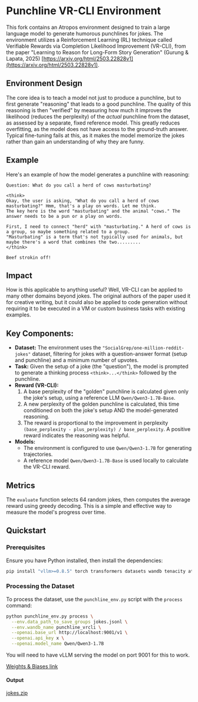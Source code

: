 # Punchline VR-CLI Environment

This fork contains an Atropos environment designed to train a large language model to generate humorous punchlines for jokes. The environment utilizes a Reinforcement Learning (RL) technique called Verifiable Rewards via Completion Likelihood Improvement (VR-CLI), from the paper "Learning to Reason for Long-Form Story Generation" (Gurung & Lapata, 2025) [https://arxiv.org/html/2503.22828v1](https://arxiv.org/html/2503.22828v1).

## Environment Design

The core idea is to teach a model not just to produce a punchline, but to first generate "reasoning" that leads to a good punchline. The quality of this reasoning is then "verified" by measuring how much it improves the likelihood (reduces the perplexity) of the *actual* punchline from the dataset, as assessed by a separate, fixed reference model. This greatly reduces overfitting, as the model does not have access to the ground-truth answer. Typical fine-tuning fails at this, as it makes the model memorize the jokes rather than gain an understanding of why they are funny.

## Example

Here's an example of how the model generates a punchline with reasoning:

```
Question: What do you call a herd of cows masturbating?

<think>
Okay, the user is asking, "What do you call a herd of cows masturbating?" Hmm, that's a play on words. Let me think.
The key here is the word "masturbating" and the animal "cows." The answer needs to be a pun or a play on words.

First, I need to connect "herd" with "masturbating." A herd of cows is a group, so maybe something related to a group.
"Masturbating" is a term that's not typically used for animals, but maybe there's a word that combines the two.........
</think>

Beef strokin off!
```

## Impact

How is this applicable to anything useful? Well, VR-CLI can be applied to many other domains beyond jokes. The original authors of the paper used it for creative writing, but it could also be applied to code generation without requiring it to be executed in a VM or custom business tasks with existing examples.

## Key Components:

*   **Dataset:** The environment uses the `"SocialGrep/one-million-reddit-jokes"` dataset, filtering for jokes with a question-answer format (setup and punchline) and a minimum number of upvotes.
*   **Task:** Given the setup of a joke (the "question"), the model is prompted to generate a thinking process `<think>...</think>` followed by the punchline.
*   **Reward (VR-CLI):**
    1.  A base perplexity of the "golden" punchline is calculated given only the joke's setup, using a reference LLM `Qwen/Qwen3-1.7B-Base`.
    2.  A new perplexity of the golden punchline is calculated, this time conditioned on both the joke's setup AND the model-generated reasoning.
    3.  The reward is proportional to the improvement in perplexity `(base_perplexity - plus_perplexity) / base_perplexity`. A positive reward indicates the reasoning was helpful.
*   **Models:**
    *   The environment is configured to use `Qwen/Qwen3-1.7B` for generating trajectories.
    *   A reference model `Qwen/Qwen3-1.7B-Base` is used locally to calculate the VR-CLI reward.

## Metrics

The `evaluate` function selects 64 random jokes, then computes the average reward using greedy decoding. This is a simple and effective way to measure the model's progress over time.

## Quickstart

### Prerequisites

Ensure you have Python installed, then install the dependencies:

```bash
pip install "vllm>=0.8.5" torch transformers datasets wandb tenacity atroposlib pydantic
```

### Processing the Dataset

To process the dataset, use the `punchline_env.py` script with the `process` command:

```bash
python punchline_env.py process \
  --env.data_path_to_save_groups jokes.jsonl \
  --env.wandb_name punchline_vrcli \
  --openai.base_url http://localhost:9001/v1 \
  --openai.api_key x \
  --openai.model_name Qwen/Qwen3-1.7B
```

You will need to have vLLM serving the model on port 9001 for this to work.

[Weights & Biases link](https://wandb.ai/jaboggs-nous-hackathon-nc-state-university/uncategorized/runs/c24sz5t5)

#### Output

[jokes.zip](https://github.com/user-attachments/files/20275132/jokes.zip)
